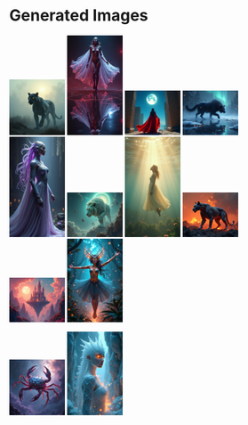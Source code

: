 # Generated Images



<img src="2025_07_14_01.png" width="100"/> <img src="2025_07_14_02.png" width="100"/> <img src="2025_07_14_03.png" width="100"/> <img src="2025_07_14_04.png" width="100"/> <img src="2025_07_14_05.png" width="100"/> <img src="2025_07_14_06.png" width="100"/> <img src="2025_07_14_07.png" width="100"/> <img src="2025_07_14_08.png" width="100"/> <img src="2025_07_14_09.png" width="100"/> <img src="2025_07_14_10.png" width="100"/>

<img src="2025_07_14_11.png" width="100"/> <img src="2025_07_14_12.png" width="100"/>